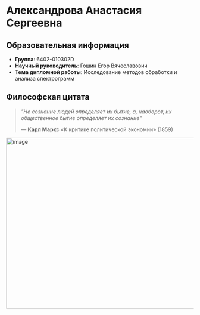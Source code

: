 # Александрова Анастасия Сергеевна 

## Образовательная информация
- **Группа**: 6402-010302D
- **Научный руководитель**: Гошин Егор Вячеславович
- **Тема дипломной работы**: Исследование методов обработки и анализа спектрограмм

## Философская цитата
> *"Не сознание людей определяет их бытие, а, наоборот, их общественное бытие определяет их сознание"*
> 
> — **Карл Маркс** «К критике политической экономии» (1859)

<img width="619" height="459" alt="image" src="https://github.com/user-attachments/assets/82086a21-4c5a-489e-97a2-2e75b0a4b8ac" />
